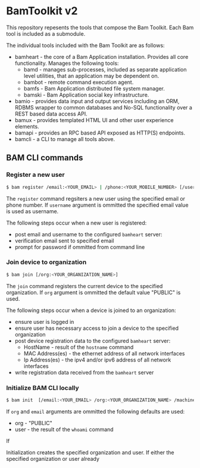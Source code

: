 # BamToolkit v2

This repository repesents the tools that compose the Bam Toolkit.  Each Bam tool is included as a submodule.

The individual tools included with the Bam Toolkit are as follows:

- bamheart - the core of a Bam Application installation.  Provides all core functionality.  Manages the following tools:
  - bamd - manages sub-processes, included as separate application level utilities, that an application may be dependent on.
  - bambot - remote command execution agent.
  - bamfs - Bam Application distributed file system manager.
  - bamski - Bam Application social key infrastructure. 
- bamio - provides data input and output services including an ORM, RDBMS wrapper to common databases and No-SQL functionality over a REST based data access API.
- bamux - provides templated HTML UI and other user experience elements.
- bamapi - provides an RPC based API exposed as HTTP(S) endpoints.
- bamcli - a CLI to manage all tools above.

## BAM CLI commands

### Register a new user

```bash
$ bam register /email:<YOUR_EMAIL> | /phone:<YOUR_MOBILE_NUMBER> [/username:<DESIRED_USERNAME>] [/password:<DESIRED_PASSWORD>]
```

The `register` command regsiters a new user using the specified email or phone number.  If `username` argument is ommitted the specified email value is used as username.

The following steps occur when a new user is registered:

- post email and username to the configured `bamheart` server:
- verification email sent to specified email
- prompt for password if ommitted from command line

### Join device to organization

```bash
$ bam join [/org:<YOUR_ORGANIZATION_NAME>] 
```

The `join` command registers the current device to the specified organization.  If `org` argument is ommitted the default value "PUBLIC" is used.

The following steps occur when a device is joined to an organization:

- ensure user is logged in
- ensure user has necessary access to join a device to the specified organization
- post device registration data to the configured `bamheart` server:
  - HostName - result of the `hostname` command
  - MAC Address(es) - the ethernet address of all network interfaces
  - Ip Address(es) - the ipv4 and/or ipv6 address of all network interfaces
- write registration data received from the `bamheart` server


### Initialize BAM CLI locally

```bash
$ bam init  [/email:<YOUR_EMAIL> /org:<YOUR_ORGANIZATION_NAME> /machine:<TARGET_HOSTNAME>]
```

If `org` and `email` arguments are ommitted the following defaults are used:

- org - "PUBLIC"
- user - the result of the `whoami` command

If 

Initialization creates the specified organization and user.  If either the specified organization or user already